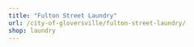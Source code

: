 ```yaml
---
title: "Fulton Street Laundry"
url: /city-of-gloversville/fulton-street-laundry/
shop: laundry
---
```

